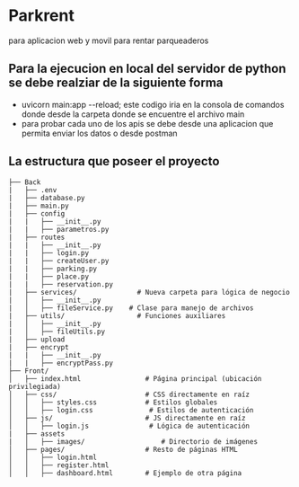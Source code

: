 # Parkrent
para aplicacion web y movil para rentar parqueaderos

## Para la ejecucion en local del servidor de python se debe realziar de la siguiente forma
* uvicorn main:app --reload;  este codigo iria en la consola de comandos donde desde la carpeta donde se encuentre el archivo main
* para probar cada uno de los apis se debe desde una aplicacion que permita enviar los datos o desde postman

## La estructura que poseer el proyecto
 ```
├── Back
|   ├── .env
|   ├── database.py
|   ├── main.py
|   ├── config
|   |   ├── __init__.py
|   |   ├── parametros.py
|   ├── routes
|   |   ├── __init__.py
|   |   ├── login.py
|   |   ├── createUser.py
|   |   ├── parking.py
|   |   ├── place.py
|   |   ├── reservation.py
|   ├── services/               # Nueva carpeta para lógica de negocio
|   │   ├── __init__.py
|   │   ├── fileService.py    # Clase para manejo de archivos
|   ├── utils/                  # Funciones auxiliares
|   │   ├── __init__.py
|   │   ├── fileUtils.py
|   ├── upload
|   ├── encrypt
|   |   ├── __init__.py
|   |   ├── encryptPass.py
├── Front/
│   ├── index.html                # Página principal (ubicación privilegiada)
│   ├── css/                      # CSS directamente en raíz
│   │   ├── styles.css            # Estilos globales
│   │   ├── login.css              # Estilos de autenticación
│   ├── js/                       # JS directamente en raíz
│   │   ├── login.js               # Lógica de autenticación
|   ├── assets
|   │   ├── images/                   # Directorio de imágenes
│   ├── pages/                    # Resto de páginas HTML
│   │   ├── login.html
│   │   ├── register.html
│   │   ├── dashboard.html        # Ejemplo de otra página
 ``` 